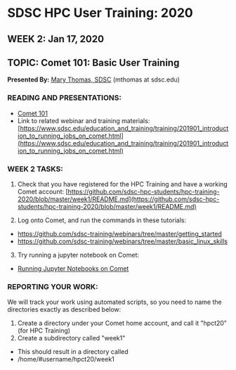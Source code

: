 # SDSC HPC User Training:  2020
## WEEK 2: Jan 17, 2020

## TOPIC:  Comet 101: Basic User Training
**Presented By:** [Mary Thomas, SDSC](https://hpc-students.sdsc.edu/instr_bios/mary_thomas.html) (mthomas at sdsc.edu)

### READING AND PRESENTATIONS:
* [Comet 101](./Running-Jobs-on-Comet-04-11-2019.pdf)
* Link to related webinar and training materials: 
[https://www.sdsc.edu/education_and_training/training/201901_introduction_to_running_jobs_on_comet.html](https://www.sdsc.edu/education_and_training/training/201901_introduction_to_running_jobs_on_comet.html) 

### WEEK 2 TASKS:
1. Check that you have registered for the HPC Training and have a working Comet account:
[https://github.com/sdsc-hpc-students/hpc-training-2020/blob/master/week1/README.md](https://github.com/sdsc-hpc-students/hpc-training-2020/blob/master/week1/README.md)

2. Log onto Comet, and run the commands in these tutorials:
* https://github.com/sdsc-training/webinars/tree/master/getting_started
* https://github.com/sdsc-training/webinars/tree/master/basic_linux_skills


3. Try running a jupyter notebook on Comet:
* [Running Jupyter Notebooks on Comet](https://github.com/sdsc-hpc-students/hpc-training-2020/blob/master/basic_tutorials/how-to-run-notebooks-on-comet.md)

### REPORTING YOUR WORK:
We will track your work using automated scripts, so you need to name the directories exactly as described below:

1. Create a directory under your Comet home account, and call it "hpct20" (for HPC Training)
2. Create a subdirectory called "week1"
* This should result in a directory called 
*	/home/#username/hpct20/week1

